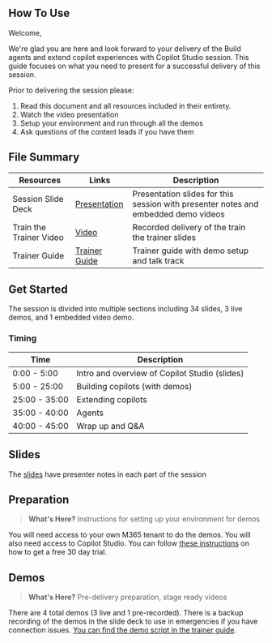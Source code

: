 ## How To Use

Welcome,

We're glad you are here and look forward to your delivery of the Build agents and extend copilot experiences with Copilot Studio session. This guide focuses on what you need to present for a successful delivery of this session.  

Prior to delivering the session please:

1.  Read this document and all resources included in their entirety.
2. Watch the video presentation
3. Setup your environment and run through all the demos
4.  Ask questions of the content leads if you have them

## File Summary

| Resources          | Links                            | Description |
|-------------------|----------------------------------|-------------------|
| Session Slide Deck      |  [Presentation](https://aka.ms/AArxldr) | Presentation slides for this session with presenter notes and embedded demo videos |
| Train the Trainer Video           | [Video](https://aka.ms/AArxxbo) | Recorded delivery of the train the trainer slides | 
| Trainer Guide             |  [Trainer Guide](https://aka.ms/AArxxc4) | Trainer guide with demo setup and talk track | 

## Get Started

The session is divided into multiple sections including 34 slides, 3 live demos, and 1 embedded video demo.

### Timing

| Time        | Description 
--------------|-------------
0:00 - 5:00   | Intro and overview of Copilot Studio (slides)
5:00 - 25:00  | Building copilots (with demos)
25:00 - 35:00 | Extending copilots
35:00 - 40:00 | Agents
40:00 - 45:00 | Wrap up and Q&A

## Slides

The [slides](https://aka.ms/AArxldr) have presenter notes in each part of the session

## Preparation

>**What's Here?** Instructions for setting up your environment for demos

You will need access to your own M365 tenant to do the demos. You will also need access to Copilot Studio. You can follow [these instructions](https://learn.microsoft.com/en-us/microsoft-copilot-studio/sign-up-individual) on how to get a free 30 day trial.


## Demos

> **What's Here?** Pre-delivery preparation, stage ready videos

There are 4 total demos (3 live and 1 pre-recorded). There is a backup recording of the demos in the slide deck to use in emergencies if you have connection issues. [You can find the demo script in the trainer guide](https://aka.ms/AArxxc4).



